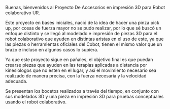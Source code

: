 Buenas, bienvenidos al Proyecto De Accesorios en impresión 3D para Robot colaborativo UR.

Este proyecto en bases iniciales, nació de la idea de hacer una pinza pick up, por cosas de fuerza mayor no se pudo realizar, por lo que sé buscó un enfoque distinto y se llegó al modelado e impresión de piezas 3D para el robot colaborativo que ayuden en distintas aristas en el uso de este, ya que las piezas o herramientas oficiales del Cobot, tienen el mismo valor que un brazo e incluso en algunos casos lo supiera.

Ya que este proyecto sigue en pañales, el objetivo final es que puedan crearse piezas que ayuden en las terapias aplicadas a distancia por kinesiologos que no esten en el lugar, y así el movimiento necesario sea realizado de manera precisa, con la fuerza necesaria y la velocidad adecuada.

Se presentan los bocetos realizados a través del tiempo, en conjunto con sus modelados 3D y una pieza en impresión 3D para pruebas conceptuales usando el robot colaborativo.